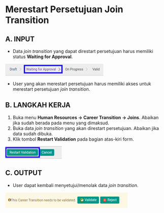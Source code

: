 # Merestart Persetujuan Join Transition

## A. INPUT

* Data *join transition* yang dapat direstart persetujuan harus memiliki status **Waiting for Approval**.

![](../../img/join-transition/status-waiting-approval.png)

* User yang akan merestart persetujuan harus memiliki akses untuk merestart persetujuan *join transition*.

## B. LANGKAH KERJA

1. Buka menu **Human Resources -> Career Transition -> Joins**. Abaikan jika sudah berada pada menu yang dimaksud.
2. Buka data *join transition* yang akan direstart persetujuan. Abaikan jika data sudah dibuka.
3. Klik tombol **Restart Validation** pada bagian atas-kiri form.

![](../../img/join-transition/tombol-restart-validation.png)

## C. OUTPUT

* User dapat kembali menyetujui/menolak data *join transition*.

![](../../img/join-transition/output-restart-persetujuan.png)
